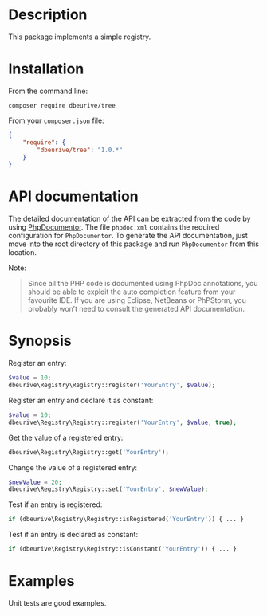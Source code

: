 # Description

This package implements a simple registry.

# Installation

From the command line:

    composer require dbeurive/tree

From your `composer.json` file:

```json
{
    "require": {
        "dbeurive/tree": "1.0.*"
    }
}
```

# API documentation

The detailed documentation of the API can be extracted from the code by using [PhpDocumentor](https://www.phpdoc.org/).
The file `phpdoc.xml` contains the required configuration for `PhpDocumentor`.
To generate the API documentation, just move into the root directory of this package and run `PhpDocumentor` from this location.

Note:

> Since all the PHP code is documented using PhpDoc annotations, you should be able to exploit the auto completion feature from your favourite IDE.
> If you are using Eclipse, NetBeans or PhPStorm, you probably won’t need to consult the generated API documentation.

# Synopsis

Register an entry:

```php
$value = 10;
dbeurive\Registry\Registry::register('YourEntry', $value);
```

Register an entry and declare it as constant:

```php
$value = 10;
dbeurive\Registry\Registry::register('YourEntry', $value, true);
```

Get the value of a registered entry:

```php
dbeurive\Registry\Registry::get('YourEntry');
```

Change the value of a registered entry:

```php
$newValue = 20;
dbeurive\Registry\Registry::set('YourEntry', $newValue);
```

Test if an entry is registered:

```php
if (dbeurive\Registry\Registry::isRegistered('YourEntry')) { ... }
```

Test if an entry is declared as constant:

```php
if (dbeurive\Registry\Registry::isConstant('YourEntry')) { ... }
```

# Examples

Unit tests are good examples.